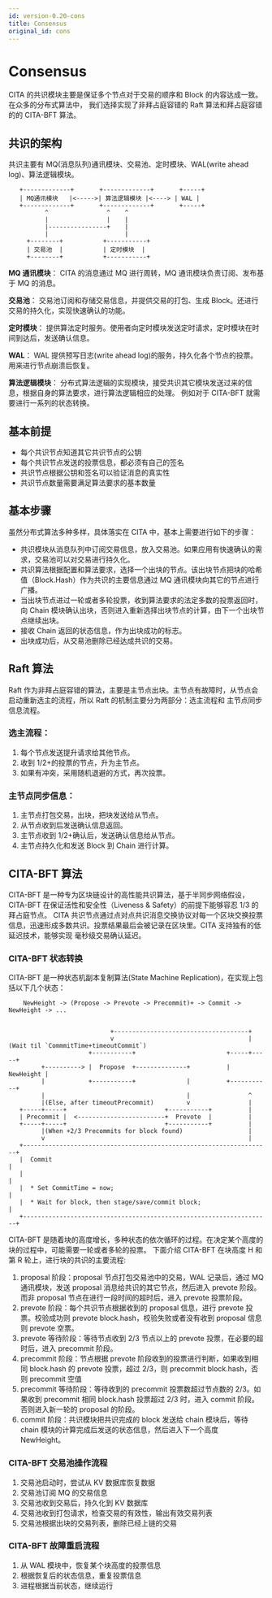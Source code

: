 ```yaml
---
id: version-0.20-cons
title: Consensus
original_id: cons
---
```

# Consensus

CITA 的共识模块主要是保证多个节点对于交易的顺序和 Block 的内容达成一致。在众多的分布式算法中， 我们选择实现了非拜占庭容错的 Raft 算法和拜占庭容错的的 CITA-BFT 算法。

## 共识的架构

共识主要有 MQ(消息队列)通讯模块、交易池、定时模块、WAL(write ahead log)、算法逻辑模块。

       +-------------+       +-------------+       +-----+
       | MQ通讯模块   |<----->| 算法逻辑模块 |<----> | WAL |
       +-------------+       +-------------+       +-----+
              ^                ^    ^
              |                |    |
              |----------------+    |
              |                     |
         +--------+           +-----------+
         | 交易池  |           | 定时模块  |
         +--------+           +-----------+
    

**MQ 通讯模块**： CITA 的消息通过 MQ 进行周转，MQ 通讯模块负责订阅、发布基于 MQ 的消息。

**交易池**： 交易池订阅和存储交易信息，并提供交易的打包、生成 Block。还进行交易的持久化，实现快速确认的功能。

**定时模块**： 提供算法定时服务。使用者向定时模块发送定时请求，定时模块在时间到达后，发送确认信息。

**WAL**： WAL 提供预写日志(write ahead log)的服务，持久化各个节点的投票。用来进行节点崩溃后恢复。

**算法逻辑模块**： 分布式算法逻辑的实现模块，接受共识其它模块发送过来的信息，根据自身的算法要求，进行算法逻辑相应的处理。 例如对于 CITA-BFT 就需要进行一系列的状态转换。

## 基本前提

- 每个共识节点知道其它共识节点的公钥
- 每个共识节点发送的投票信息，都必须有自己的签名
- 共识节点根据公钥和签名可以验证消息的真实性
- 共识节点数量需要满足算法要求的基本数量

## 基本步骤

虽然分布式算法多种多样，具体落实在 CITA 中，基本上需要进行如下的步骤：

- 共识模块从消息队列中订阅交易信息，放入交易池。如果应用有快速确认的需求，交易池可以对交易进行持久化。
- 共识算法根据配置和算法要求，选择一个出块的节点。该出块节点把块的哈希值（Block.Hash）作为共识的主要信息通过 MQ 通讯模块向其它的节点进行广播。
- 当出块节点进过一轮或者多轮投票，收到算法要求的法定多数的投票返回时，向 Chain 模块确认出块，否则进入重新选择出块节点的计算，由下一个出块节点继续出块。
- 接收 Chain 返回的状态信息，作为出块成功的标志。
- 出块成功后，从交易池删除已经达成共识的交易。

## Raft 算法

Raft 作为非拜占庭容错的算法，主要是主节点出块。主节点有故障时，从节点会启动重新选主的流程，所以 Raft 的机制主要分为两部分：选主流程和 主节点同步信息流程。

### 选主流程：

1. 每个节点发送提升请求给其他节点。
2. 收到 1/2+的投票的节点，升为主节点。
3. 如果有冲突，采用随机退避的方式，再次投票。

### 主节点同步信息：

1. 主节点打包交易，出块，把块发送给从节点。
2. 从节点收到后发送确认信息返回。
3. 主节点收到 1/2+确认后，发送确认信息给从节点。
4. 主节点持久化和发送 Block 到 Chain 进行计算。

## CITA-BFT 算法

CITA-BFT 是一种专为区块链设计的高性能共识算法，基于半同步网络假设，CITA-BFT 在保证活性和安全性（Liveness & Safety）的前提下能够容忍 1/3 的拜占庭节点。 CITA 共识节点通过点对点共识消息交换协议对每一个区块交换投票信息，迅速形成多数共识。投票结果最后会被记录在区块里。CITA 支持独有的低延迟技术，能够实现 毫秒级交易确认延迟。

### CITA-BFT 状态转换

CITA-BFT 是一种状态机副本复制算法(State Machine Replication)，在实现上包括以下几个状态：

        NewHeight -> (Propose -> Prevote -> Precommit)+ -> Commit -> NewHeight -> ...
    

                                +-------------------------------------+
                                v                                     |(Wait til `CommmitTime+timeoutCommit`)
                          +-----------+                         +-----+-----+
             +----------> |  Propose  +--------------+          | NewHeight |
             |            +-----------+              |          +-----------+
             |                                       |                ^
             |(Else, after timeoutPrecommit)         v                |
       +-----+-----+                           +-----------+          |
       | Precommit |  <------------------------+  Prevote  |          |
       +-----+-----+                           +-----------+          |
             |(When +2/3 Precommits for block found)                  |
             v                                                        |
       +--------------------------------------------------------------------+
       |  Commit                                                            |
       |                                                                    |
       |  * Set CommitTime = now;                                           |
       |  * Wait for block, then stage/save/commit block;                   |
       +--------------------------------------------------------------------+
    

CITA-BFT 是随着块的高度增长，多种状态的依次循环的过程。在决定某个高度的块的过程中，可能需要一轮或者多轮的投票。 下面介绍 CITA-BFT 在块高度 H 和第 R 轮上，进行块的共识的主要流程:

1. proposal 阶段：proposal 节点打包交易池中的交易，WAL 记录后，通过 MQ 通讯模块，发送 proposal 消息给共识的其它节点，然后进入 prevote 阶段。而非 proposal 节点在进行一段时间的超时后，进入 prevote 投票阶段。
2. prevote 阶段：每个共识节点根据收到的 proposal 信息，进行 prevote 投票。校验成功则 prevote block.hash，校验失败或者没有收到 proposal 信息则 prevote 空票。
3. prevote 等待阶段：等待节点收到 2/3 节点以上的 prevote 投票，在必要的超时后，进入 precommit 阶段。
4. precommit 阶段：节点根据 prevote 阶段收到的投票进行判断，如果收到相同 block.hash 的 prevote 投票，超过 2/3，则 precommit block.hash，否则 precommit 空值
5. precommit 等待阶段：等待收到的 precommit 投票数超过节点数的 2/3。如果收到 precommit 相同 block.hash 投票超过 2/3 时，进入 commit 阶段。否则进入新一轮的 proposal 的阶段。
6. commit 阶段：共识模块把共识完成的 block 发送给 chain 模块后，等待 chain 模块的计算完成后发送的状态信息，然后进入下一个高度 NewHeight。

### CITA-BFT 交易池操作流程

1. 交易池启动时，尝试从 KV 数据库恢复数据
2. 交易池订阅 MQ 的交易信息
3. 交易池收到交易后，持久化到 KV 数据库
4. 交易池收到打包请求，检查交易的有效性，输出有效交易列表
5. 交易池根据出块的交易列表，删除已经上链的交易

### CITA-BFT 故障重启流程

1. 从 WAL 模块中，恢复某个块高度的投票信息
2. 根据恢复后的状态信息，重复投票信息
3. 进程根据当前状态，继续运行